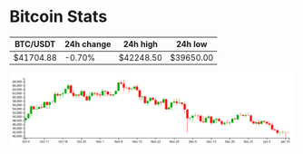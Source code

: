 # Bitcoin Stats

BTC/USDT|24h change|24h high|24h low|
|---|---|---|---|
|$41704.88|-0.70%|$42248.50|$39650.00|

<img src="./chart.svg">

